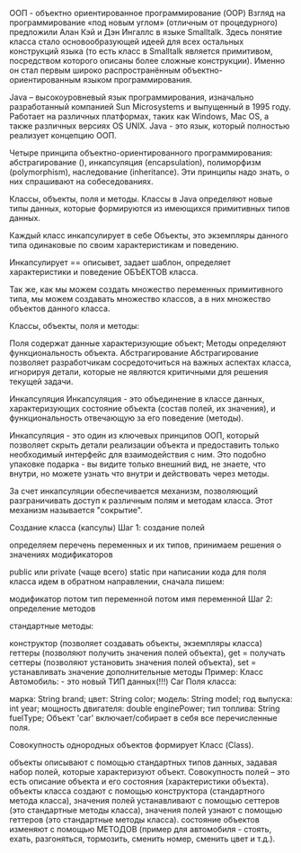 ООП - объектно ориентированное программирование (OOP)
Взгляд на программирование «под новым углом» (отличным от процедурного) предложили Алан Кэй и Дэн Ингаллс в языке Smalltalk. Здесь понятие класса стало основообразующей идеей для всех остальных конструкций языка (то есть класс в Smalltalk является примитивом, посредством которого описаны более сложные конструкции). Именно он стал первым широко распространённым объектно-ориентированным языком программирования.

Java – высокоуровневый язык программирования, изначально разработанный компанией Sun Microsystems и выпущенный в 1995 году. Работает на различных платформах, таких как Windows, Mac OS, а также различных версиях OS UNIX. Java - это язык, который полностью реализует концепцию ООП.

Четыре принципа объектно-ориентированного программирования:
абстрагирование (),
инкапсуляция (encapsulation),
полиморфизм (polymorphism),
наследование (inheritance).
Эти принципы надо знать, о них спрашивают на собеседованиях.

Классы, объекты, поля и методы.
Классы в Java определяют новые типы данных, которые формируются из имеющихся примитивных типов данных.

Каждый класс инкапсулирует в себе Объекты, это экземпляры данного типа одинаковые по своим характеристикам и поведению.

Инкапсулирует == описывет, задает шаблон, определяет характеристики и поведение ОБЪЕКТОВ класса.

Так же, как мы можем создать множество переменных примитивного типа, мы можем создавать множество классов, а в них множество объектов данного класса.

Классы, объекты, поля и методы:

Поля содержат данные характеризующие объект;
Методы определяют функциональность объекта.
Абстрагирование
Абстрагирование позволяет разработчикам сосредоточиться на важных аспектах класса, игнорируя детали, которые не являются критичными для решения текущей задачи.

Инкапсуляция
Инкапсуляция - это объединение в классе данных, характеризующих состояние объекта (состав полей, их значения), и функциональность отвечающую за его поведение (методы).

Инкапсуляция - это один из ключевых принципов ООП, который позволяет скрыть детали реализации объекта и предоставить только необходимый интерфейс для взаимодействия с ним. Это подобно упаковке подарка - вы видите только внешний вид, не знаете, что внутри, но можете узнать что внутри и действовать через методы.

За счет инкапсуляции обеспечивается механизм, позволяющий разграничивать доступ к различным полям и методам класса. Этот механизм называется "сокрытие".

Создание класса (капсулы)
Шаг 1: создание полей

определяем перечень переменных и их типов, принимаем решения о значениях модификаторов

public или private (чаще всего)
static
при написании кода для поля класса идем в обратном направлении, сначала пишем:

модификатор
потом тип переменной
потом имя переменной
Шаг 2: определение методов

стандартные методы:

конструктор (позволяет создавать объекты, экземпляры класса)
геттеры (позволяют получить значения полей объекта), get = получать
сеттеры (позволяют установить значения полей объекта), set = устанавливать значение
дополнительные методы
Пример: Класс Автомобиль: - это новый ТИП данных(!!!) Car Поля класса:

марка: String brand;
цвет: String color;
модель: String model;
год выпуска: int year;
мощность двигателя: double enginePower;
тип топлива: String fuelType;
Объект 'car' включает/собирает в себя все перечисленные поля.

Совокупность однородных объектов формирует Класс (Class).

объекты описывают с помощью стандартных типов данных, задавая набор полей, которые характеризуют объект. Совокупность полей – это есть описание объекта и его состояния (характеристики объекта).
объекты класса создают с помощью конструктора (стандартного метода класса), значения полей устанавливают с помощью сеттеров (это стандартные методы класса), значения полей узнают с помощью геттеров (это стандартные методы класса).
состояние объектов изменяют с помощью МЕТОДОВ (пример для автомобиля - стоять, ехать, разгоняться, тормозить, сменить номер, сменить цвет и т.д.).